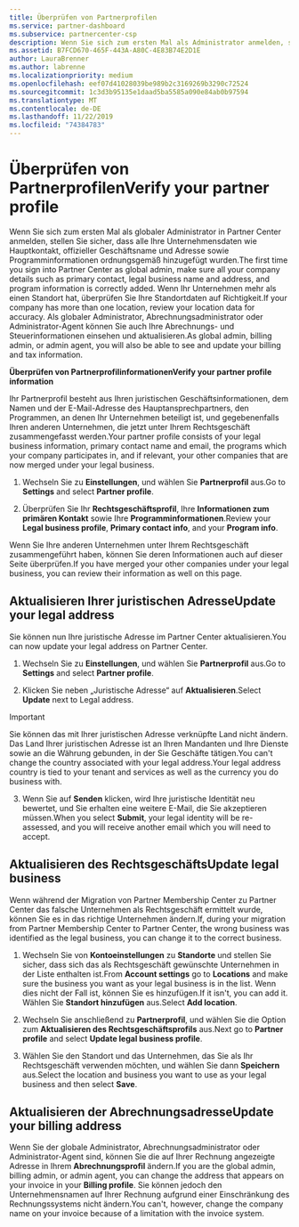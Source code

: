 ```yaml
---
title: Überprüfen von Partnerprofilen
ms.service: partner-dashboard
ms.subservice: partnercenter-csp
description: Wenn Sie sich zum ersten Mal als Administrator anmelden, sollten Sie überprüfen, ob die Supportdetails korrekt sind, Steuerbefreiungen beantragen, sofern zutreffend, und die Kontaktinformationen in Ihren Profilen überprüfen.
ms.assetid: B7FCD670-465F-443A-A80C-4E83B74E2D1E
author: LauraBrenner
ms.author: labrenne
ms.localizationpriority: medium
ms.openlocfilehash: eef07d41028039be989b2c3169269b3290c72524
ms.sourcegitcommit: 1c3d3b95135e1daad5ba5585a090e84ab0b97594
ms.translationtype: MT
ms.contentlocale: de-DE
ms.lasthandoff: 11/22/2019
ms.locfileid: "74384783"
---
```

# <a name="verify-your-partner-profile"></a><span data-ttu-id="01e2e-103">Überprüfen von Partnerprofilen</span><span class="sxs-lookup"><span data-stu-id="01e2e-103">Verify your partner profile</span></span>

<span data-ttu-id="01e2e-104">Wenn Sie sich zum ersten Mal als globaler Administrator in Partner Center anmelden, stellen Sie sicher, dass alle Ihre Unternehmensdaten wie Hauptkontakt, offizieller Geschäftsname und Adresse sowie Programminformationen ordnungsgemäß hinzugefügt wurden.</span><span class="sxs-lookup"><span data-stu-id="01e2e-104">The first time you sign into Partner Center as  global admin, make sure all your company details such as primary contact, legal business name and address, and program information is correctly added.</span></span> <span data-ttu-id="01e2e-105">Wenn Ihr Unternehmen mehr als einen Standort hat, überprüfen Sie Ihre Standortdaten auf Richtigkeit.</span><span class="sxs-lookup"><span data-stu-id="01e2e-105">If your company has more than one location, review your location data for accuracy.</span></span> <span data-ttu-id="01e2e-106">Als globaler Administrator, Abrechnungsadministrator oder Administrator-Agent können Sie auch Ihre Abrechnungs- und Steuerinformationen einsehen und aktualisieren.</span><span class="sxs-lookup"><span data-stu-id="01e2e-106">As global admin, billing admin, or admin agent, you will also be able to see and update your billing and tax information.</span></span> 

<span data-ttu-id="01e2e-107">**Überprüfen von Partnerprofilinformationen**</span><span class="sxs-lookup"><span data-stu-id="01e2e-107">**Verify your partner profile information**</span></span>

<span data-ttu-id="01e2e-108">Ihr Partnerprofil besteht aus Ihren juristischen Geschäftsinformationen, dem Namen und der E-Mail-Adresse des Hauptansprechpartners, den Programmen, an denen Ihr Unternehmen beteiligt ist, und gegebenenfalls Ihren anderen Unternehmen, die jetzt unter Ihrem Rechtsgeschäft zusammengefasst werden.</span><span class="sxs-lookup"><span data-stu-id="01e2e-108">Your partner profile consists of your legal business information, primary contact name and email, the programs which your company participates in, and if relevant, your other companies that are now merged under your legal business.</span></span>

1.  <span data-ttu-id="01e2e-109">Wechseln Sie zu **Einstellungen**, und wählen Sie **Partnerprofil** aus.</span><span class="sxs-lookup"><span data-stu-id="01e2e-109">Go to **Settings** and select **Partner profile**.</span></span>

2.  <span data-ttu-id="01e2e-110">Überprüfen Sie Ihr **Rechtsgeschäftsprofil**, Ihre **Informationen zum primären Kontakt** sowie Ihre **Programminformationen**.</span><span class="sxs-lookup"><span data-stu-id="01e2e-110">Review your **Legal business profile**, **Primary contact info**, and your **Program info**.</span></span>

<span data-ttu-id="01e2e-111">Wenn Sie Ihre anderen Unternehmen unter Ihrem Rechtsgeschäft zusammengeführt haben, können Sie deren Informationen auch auf dieser Seite überprüfen.</span><span class="sxs-lookup"><span data-stu-id="01e2e-111">If you have merged your other companies under your legal business, you can review their information as well on this page.</span></span>

## <a name="update-your-legal-address"></a><span data-ttu-id="01e2e-112">Aktualisieren Ihrer juristischen Adresse</span><span class="sxs-lookup"><span data-stu-id="01e2e-112">Update your legal address</span></span>

<span data-ttu-id="01e2e-113">Sie können nun Ihre juristische Adresse im Partner Center aktualisieren.</span><span class="sxs-lookup"><span data-stu-id="01e2e-113">You can now update your legal address on Partner Center.</span></span>

1. <span data-ttu-id="01e2e-114">Wechseln Sie zu **Einstellungen**, und wählen Sie **Partnerprofil** aus.</span><span class="sxs-lookup"><span data-stu-id="01e2e-114">Go to **Settings** and select **Partner profile**.</span></span> 

2. <span data-ttu-id="01e2e-115">Klicken Sie neben „Juristische Adresse“ auf **Aktualisieren**.</span><span class="sxs-lookup"><span data-stu-id="01e2e-115">Select **Update** next to Legal address.</span></span> 

>[!Important]
><span data-ttu-id="01e2e-116">Sie können das mit Ihrer juristischen Adresse verknüpfte Land nicht ändern. Das Land Ihrer juristischen Adresse ist an Ihren Mandanten und Ihre Dienste sowie an die Währung gebunden, in der Sie Geschäfte tätigen.</span><span class="sxs-lookup"><span data-stu-id="01e2e-116">You can't change the country associated with your legal address.Your legal address country is tied to your tenant and services as well as the currency you do business with.</span></span> 

3. <span data-ttu-id="01e2e-117">Wenn Sie auf **Senden** klicken, wird Ihre juristische Identität neu bewertet, und Sie erhalten eine weitere E-Mail, die Sie akzeptieren müssen.</span><span class="sxs-lookup"><span data-stu-id="01e2e-117">When you select **Submit**, your legal identity will be re-assessed, and you will receive another email which you will need to accept.</span></span>

## <a name="update-legal-business"></a><span data-ttu-id="01e2e-118">Aktualisieren des Rechtsgeschäfts</span><span class="sxs-lookup"><span data-stu-id="01e2e-118">Update legal business</span></span>

<span data-ttu-id="01e2e-119">Wenn während der Migration von Partner Membership Center zu Partner Center das falsche Unternehmen als Rechtsgeschäft ermittelt wurde, können Sie es in das richtige Unternehmen ändern.</span><span class="sxs-lookup"><span data-stu-id="01e2e-119">If, during your migration from Partner Membership Center to Partner Center, the wrong business was identified as the legal business, you can change it to the correct business.</span></span>

1. <span data-ttu-id="01e2e-120">Wechseln Sie von **Kontoeinstellungen** zu **Standorte** und stellen Sie sicher, dass sich das als Rechtsgeschäft gewünschte Unternehmen in der Liste enthalten ist.</span><span class="sxs-lookup"><span data-stu-id="01e2e-120">From **Account settings** go to **Locations** and make sure the business you want as your legal business is in the list.</span></span> <span data-ttu-id="01e2e-121">Wenn dies nicht der Fall ist, können Sie es hinzufügen.</span><span class="sxs-lookup"><span data-stu-id="01e2e-121">If it isn't, you can add it.</span></span> <span data-ttu-id="01e2e-122">Wählen Sie **Standort hinzufügen** aus.</span><span class="sxs-lookup"><span data-stu-id="01e2e-122">Select **Add location**.</span></span>

2.  <span data-ttu-id="01e2e-123">Wechseln Sie anschließend zu **Partnerprofil**, und wählen Sie die Option zum **Aktualisieren des Rechtsgeschäftsprofils** aus.</span><span class="sxs-lookup"><span data-stu-id="01e2e-123">Next go to **Partner profile** and select **Update legal business profile**.</span></span>

3.  <span data-ttu-id="01e2e-124">Wählen Sie den Standort und das Unternehmen, das Sie als Ihr Rechtsgeschäft verwenden möchten, und wählen Sie dann **Speichern** aus.</span><span class="sxs-lookup"><span data-stu-id="01e2e-124">Select the location and business you want to use as your legal business and then select **Save**.</span></span>

## <a name="update-your-billing-address"></a><span data-ttu-id="01e2e-125">Aktualisieren der Abrechnungsadresse</span><span class="sxs-lookup"><span data-stu-id="01e2e-125">Update your billing address</span></span>

<span data-ttu-id="01e2e-126">Wenn Sie der globale Administrator, Abrechnungsadministrator oder Administrator-Agent sind, können Sie die auf Ihrer Rechnung angezeigte Adresse in Ihrem **Abrechnungsprofil** ändern.</span><span class="sxs-lookup"><span data-stu-id="01e2e-126">If you are the global admin, billing admin, or admin agent, you can change the address that appears on your invoice in your **Billing profile**.</span></span> <span data-ttu-id="01e2e-127">Sie können jedoch den Unternehmensnamen auf Ihrer Rechnung aufgrund einer Einschränkung des Rechnungssystems nicht ändern.</span><span class="sxs-lookup"><span data-stu-id="01e2e-127">You can't, however, change the company name on your invoice because of a limitation with the invoice system.</span></span>

 


